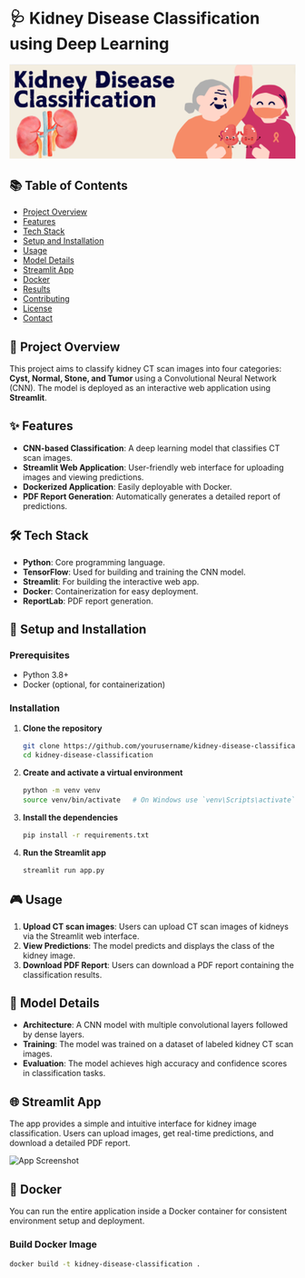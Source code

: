 # 🩺 Kidney Disease Classification using Deep Learning

![Project Banner](Github_Banner.png) <!-- Replace with your banner image if available -->

## 📚 Table of Contents
- [Project Overview](#project-overview)
- [Features](#features)
- [Tech Stack](#tech-stack)
- [Setup and Installation](#setup-and-installation)
- [Usage](#usage)
- [Model Details](#model-details)
- [Streamlit App](#streamlit-app)
- [Docker](#docker)
- [Results](#results)
- [Contributing](#contributing)
- [License](#license)
- [Contact](#contact)

## 🌟 Project Overview

This project aims to classify kidney CT scan images into four categories: **Cyst, Normal, Stone, and Tumor** using a Convolutional Neural Network (CNN). The model is deployed as an interactive web application using **Streamlit**.

## ✨ Features
- **CNN-based Classification**: A deep learning model that classifies CT scan images.
- **Streamlit Web Application**: User-friendly web interface for uploading images and viewing predictions.
- **Dockerized Application**: Easily deployable with Docker.
- **PDF Report Generation**: Automatically generates a detailed report of predictions.

## 🛠 Tech Stack
- **Python**: Core programming language.
- **TensorFlow**: Used for building and training the CNN model.
- **Streamlit**: For building the interactive web app.
- **Docker**: Containerization for easy deployment.
- **ReportLab**: PDF report generation.

## 🚀 Setup and Installation

### Prerequisites
- Python 3.8+
- Docker (optional, for containerization)

### Installation

1. **Clone the repository**
    ```bash
    git clone https://github.com/yourusername/kidney-disease-classification.git
    cd kidney-disease-classification
    ```

2. **Create and activate a virtual environment**
    ```bash
    python -m venv venv
    source venv/bin/activate   # On Windows use `venv\Scripts\activate`
    ```

3. **Install the dependencies**
    ```bash
    pip install -r requirements.txt
    ```

4. **Run the Streamlit app**
    ```bash
    streamlit run app.py
    ```

## 🎮 Usage

1. **Upload CT scan images**: Users can upload CT scan images of kidneys via the Streamlit web interface.
2. **View Predictions**: The model predicts and displays the class of the kidney image.
3. **Download PDF Report**: Users can download a PDF report containing the classification results.

## 🧠 Model Details

- **Architecture**: A CNN model with multiple convolutional layers followed by dense layers.
- **Training**: The model was trained on a dataset of labeled kidney CT scan images.
- **Evaluation**: The model achieves high accuracy and confidence scores in classification tasks.

## 🌐 Streamlit App

The app provides a simple and intuitive interface for kidney image classification. Users can upload images, get real-time predictions, and download a detailed PDF report.

![App Screenshot](https://via.placeholder.com/800x400.png?text=Streamlit+App+Screenshot) <!-- Replace with a screenshot of your app -->

## 🐳 Docker

You can run the entire application inside a Docker container for consistent environment setup and deployment.

### Build Docker Image
```bash
docker build -t kidney-disease-classification .

